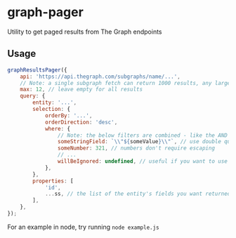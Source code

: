 # graph-pager

Utility to get paged results from The Graph endpoints

## Usage

```javascript
graphResultsPager({
	api: 'https://api.thegraph.com/subgraphs/name/...',
	// Note: a single subgraph fetch can return 1000 results, any larger numbers will trigger multiple fetches
	max: 12, // leave empty for all results
	query: {
		entity: '...',
		selection: {
			orderBy: '...',
			orderDirection: 'desc',
			where: {
				// Note: the below filters are combined - like the AND operater in an SQL WHERE clause
				someStringField: `\\"${someValue}\\"`, // use double quotes for strings / bytes / addresses
				someNumber: 321, // numbers don't require escaping
				// ...
				willBeIgnored: undefined, // useful if you want to use the ternary operator for inline checks
			},
		},
		properties: [
			'id',
			...ss, // the list of the entity's fields you want returned
		],
	},
});
```

For an example in node, try running `node example.js`
